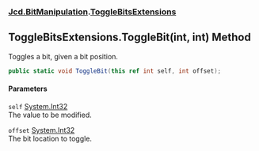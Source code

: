 ### [Jcd.BitManipulation](Jcd_BitManipulation.md 'Jcd.BitManipulation').[ToggleBitsExtensions](Jcd_BitManipulation_ToggleBitsExtensions.md 'Jcd.BitManipulation.ToggleBitsExtensions')
## ToggleBitsExtensions.ToggleBit(int, int) Method
Toggles a bit, given a bit position.  
```csharp
public static void ToggleBit(this ref int self, int offset);
```
#### Parameters
<a name='Jcd_BitManipulation_ToggleBitsExtensions_ToggleBit(int_int)_self'></a>
`self` [System.Int32](https://docs.microsoft.com/en-us/dotnet/api/System.Int32 'System.Int32')  
The value to be modified.
  
<a name='Jcd_BitManipulation_ToggleBitsExtensions_ToggleBit(int_int)_offset'></a>
`offset` [System.Int32](https://docs.microsoft.com/en-us/dotnet/api/System.Int32 'System.Int32')  
The bit location to toggle.
  
